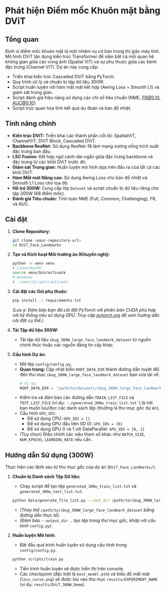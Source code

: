 # Phát hiện Điểm mốc Khuôn mặt bằng DViT

## Tổng quan

Định vị điểm mốc khuôn mặt là một nhiệm vụ cơ bản trong thị giác máy tính. Mô hình DViT tận dụng kiến trúc Transformer để nắm bắt cả mối quan hệ không gian giữa các vùng ảnh (Spatial ViT) và sự phụ thuộc giữa các kênh đặc trưng (Channel ViT). Dự án này cung cấp:

*   Triển khai kiến trúc Cascaded DViT bằng PyTorch.
*   Quy trình xử lý và chuẩn bị tập dữ liệu 300W.
*   Script huấn luyện với hàm mất mát kết hợp (Awing Loss + Smooth L1) và giám sát trung gian.
*   Script đánh giá hiệu năng sử dụng các chỉ số tiêu chuẩn (NME, FR@0.10, AUC@0.10).
*   Script trực quan hóa tĩnh kết quả dự đoán và bản đồ nhiệt.

## Tính năng chính

*   **Kiến trúc DViT:** Triển khai các thành phần cốt lõi: SpatialViT, ChannelViT, DViT Block, Cascaded DViT.
*   **Backbone ResNet:** Sử dụng ResNet-18 làm mạng xương sống trích xuất đặc trưng ban đầu.
*   **LSC Fusion:** Kết hợp ngữ cảnh dài-ngắn giữa đặc trưng backbone và đặc trưng từ các khối DViT trước đó.
*   **Giám sát Trung gian:** Huấn luyện mô hình dựa trên đầu ra của tất cả các khối DViT.
*   **Hàm Mất mát Nâng cao:** Sử dụng Awing Loss cho bản đồ nhiệt và Smooth L1 Loss cho tọa độ.
*   **Hỗ trợ 300W:** Cung cấp lớp `Dataset` và script chuẩn bị dữ liệu riêng cho tập 300W (68 điểm mốc).
*   **Đánh giá Tiêu chuẩn:** Tính toán NME (Full, Common, Challenging), FR, và AUC.

## Cài đặt

1.  **Clone Repository:**
    ```bash
    git clone <your-repository-url>
    cd DViT_Face_Landmarks
    ```

2.  **Tạo và Kích hoạt Môi trường ảo (Khuyến nghị):**
    ```bash
    python -m venv venv
    # Linux/macOS
    source venv/bin/activate
    # Windows
    # .\venv\Scripts\activate
    ```

3.  **Cài đặt các Gói phụ thuộc:**
    ```bash
    pip install -r requirements.txt
    ```
    *(Lưu ý: Đảm bảo bạn đã cài đặt PyTorch với phiên bản CUDA phù hợp với hệ thống nếu sử dụng GPU. Truy cập [pytorch.org](https://pytorch.org/) để xem hướng dẫn cài đặt cụ thể.)*

4.  **Tải Tập dữ liệu 300W:**
    *   Tải tập dữ liệu `ibug_300W_large_face_landmark_dataset` từ nguồn chính thức hoặc các nguồn đáng tin cậy khác.

5.  **Cấu hình Dự án:**
    *   Mở tệp `config/config.py`.
    *   **Quan trọng:** Cập nhật biến `ROOT_DATA_DIR` thành đường dẫn tuyệt đối đến thư mục `ibug_300W_large_face_landmark_dataset` bạn vừa tải về.
        ```python
        # Ví dụ:
        ROOT_DATA_DIR = '/path/to/datasets/ibug_300W_large_face_landmark_dataset'
        ```
    *   Kiểm tra và đảm bảo các đường dẫn `TRAIN_LIST_FILE` và `TEST_LIST_FILE` (ví dụ: `'./generated_300w_train_list.txt'`) là nơi bạn muốn lưu/đọc các danh sách tệp (thường là thư mục gốc dự án).
    *   Cấu hình `GPU_IDS`:
        *   Để sử dụng CPU: `GPU_IDS = []`
        *   Để sử dụng GPU đầu tiên (ID 0): `GPU_IDS = [0]`
        *   Để sử dụng GPU 0 và 1 với DataParallel: `GPU_IDS = [0, 1]`
    *   (Tùy chọn) Điều chỉnh các siêu tham số khác như `BATCH_SIZE`, `NUM_EPOCHS`, `LEARNING_RATE` nếu cần.

## Hướng dẫn Sử dụng (300W)

Thực hiện các lệnh sau từ thư mục gốc của dự án (`DViT_Face_Landmarks/`).

1.  **Chuẩn bị Danh sách Tệp Dữ liệu:**
    *   Chạy script để tạo tệp `generated_300w_train_list.txt` và `generated_300w_test_list.txt`.
    ```bash
    python data/generate_file_list.py --root_dir /path/to/ibug_300W_large_face_landmark_dataset --output_dir .
    ```
    *   *(Thay thế `/path/to/ibug_300W_large_face_landmark_dataset` bằng đường dẫn thực tế)*.
    *   *(Đảm bảo `--output_dir .` tạo tệp trong thư mục gốc, khớp với cấu hình `config.py`)*.

2.  **Huấn luyện Mô hình:**
    *   Bắt đầu quá trình huấn luyện sử dụng cấu hình trong `config/config.py`.
    ```bash
    python scripts/train.py
    ```
    *   Tiến trình huấn luyện sẽ được hiển thị trên console.
    *   Các checkpoint (đặc biệt là `best_model.pth`) và biểu đồ mất mát (`loss_curve.png`) sẽ được lưu vào thư mục `results/EXPERIMENT_NAME` (ví dụ: `results/DViT_300W_Demo`).